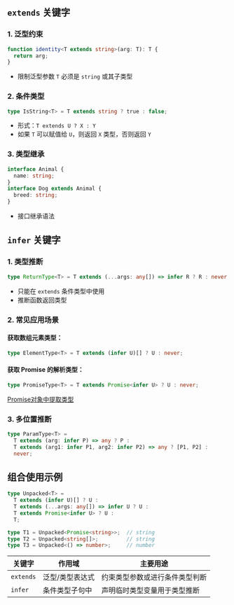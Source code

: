 ## `extends` 关键字

### 1. 泛型约束
```typescript
function identity<T extends string>(arg: T): T {
  return arg;
}
```
- 限制泛型参数 `T` 必须是 `string` 或其子类型

### 2. 条件类型
```typescript
type IsString<T> = T extends string ? true : false;
```
- 形式：`T extends U ? X : Y`
- 如果 `T` 可以赋值给 `U`，则返回 `X` 类型，否则返回 `Y`

### 3. 类型继承
```typescript
interface Animal {
  name: string;
}
interface Dog extends Animal {
  breed: string;
}
```
- 接口继承语法

## `infer` 关键字

### 1. 类型推断
```typescript
type ReturnType<T> = T extends (...args: any[]) => infer R ? R : never;
```
- 只能在 `extends` 条件类型中使用
- 推断函数返回类型

### 2. 常见应用场景

#### 获取数组元素类型：
```typescript
type ElementType<T> = T extends (infer U)[] ? U : never;
```

#### 获取 Promise 的解析类型：
```typescript
type PromiseType<T> = T extends Promise<infer U> ? U : never;
```

[Promise对象中提取类型](Promise对象中提取类型.md)
### 3. 多位置推断
```typescript
type ParamType<T> = 
  T extends (arg: infer P) => any ? P : 
  T extends (arg1: infer P1, arg2: infer P2) => any ? [P1, P2] : 
  never;
```

## 组合使用示例

```typescript
type Unpacked<T> = 
  T extends (infer U)[] ? U :
  T extends (...args: any[]) => infer U ? U :
  T extends Promise<infer U> ? U :
  T;

type T1 = Unpacked<Promise<string>>;  // string
type T2 = Unpacked<string[]>;         // string
type T3 = Unpacked<() => number>;     // number
```

| 关键字  | 作用域            | 主要用途                          |
|---------|-------------------|-----------------------------------|
| `extends` | 泛型/类型表达式   | 约束类型参数或进行条件类型判断    |
| `infer`   | 条件类型子句中    | 声明临时类型变量用于类型推断      |
